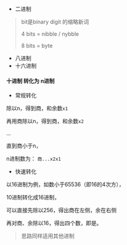 - 二进制

> bit是binary digit 的缩略新词   
>
> 4 bits = nibble / nybble
>
> 8 bits = byte

- 八进制
- 十六进制



#### 十进制 转化为 n进制

- 常规转化

除以n，得到商，和余数`x1`

再用商除以n，得到商，和余数`x2`

...

直到商小于n，

n进制数为： `商...x2x1`

- 快速转化

以16进制为例，如数小于65536（即16的4次方），

10进制转化成16进制，

可以直接先除以256，得出商在左侧，余在右侧

再对商、余除以16，得出四个数，即是。

> 思路同样适用其他进制



